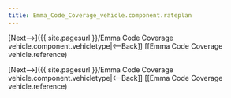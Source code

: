 ```yaml
---
title: Emma_Code_Coverage_vehicle.component.rateplan
---
```

[Next-->]({{ site.pagesurl }}/Emma Code Coverage vehicle.component.vehicletype|<--Back]] [[Emma Code Coverage vehicle.reference)



[Next-->]({{ site.pagesurl }}/Emma Code Coverage vehicle.component.vehicletype|<--Back]] [[Emma Code Coverage vehicle.reference)